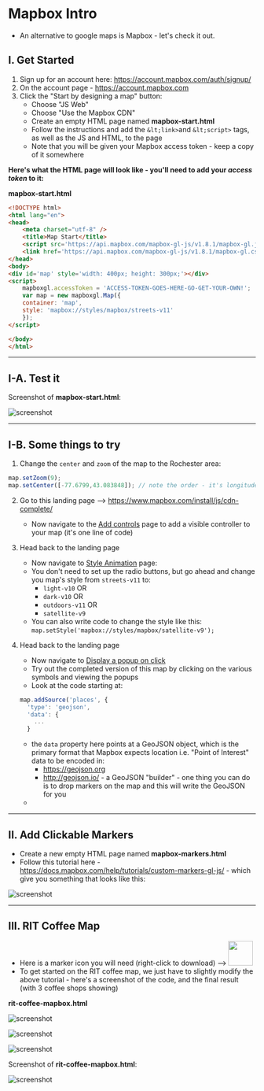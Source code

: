 # Mapbox Intro


- An alternative to google maps is Mapbox - let's check it out.


## I. Get Started

1. Sign up for an account here: https://account.mapbox.com/auth/signup/
2. On the account page - https://account.mapbox.com
3. Click the "Start by designing a map" button:
    - Choose "JS Web"
    - Choose "Use the Mapbox CDN"
    - Create an empty HTML page named **mapbox-start.html**
    - Follow the instructions and add the `&lt;link>`and `&lt;script>` tags, as well as the JS and HTML, to the page
    - Note that you will be given your Mapbox access token - keep a copy of it somewhere


**Here's what the HTML page will look like - you'll need to add your *access token* to it:**

**mapbox-start.html**

```html
<!DOCTYPE html>
<html lang="en">
<head>
	<meta charset="utf-8" />
	<title>Map Start</title>
	<script src='https://api.mapbox.com/mapbox-gl-js/v1.8.1/mapbox-gl.js'></script>
	<link href='https://api.mapbox.com/mapbox-gl-js/v1.8.1/mapbox-gl.css' rel='stylesheet' />
</head>
<body>
<div id='map' style='width: 400px; height: 300px;'></div>
<script>
	mapboxgl.accessToken = 'ACCESS-TOKEN-GOES-HERE-GO-GET-YOUR-OWN!';
	var map = new mapboxgl.Map({
	container: 'map',
	style: 'mapbox://styles/mapbox/streets-v11'
	});
</script>

</body>
</html>
```

<hr>

## I-A. Test it

Screenshot of **mapbox-start.html**:

![screenshot](./_images/_map-images/maps-1.jpg)


<hr>

## I-B. Some things to try

1) Change the `center` and `zoom` of the map to the Rochester area:

```js
map.setZoom(9);
map.setCenter([-77.6799,43.083848]); // note the order - it's longitude,latitude - which is opposite of Google Maps
```

2) Go to this landing page --> https://www.mapbox.com/install/js/cdn-complete/
    - Now navigate to the [Add controls](https://docs.mapbox.com/mapbox-gl-js/example/navigation/) page to add a visible controller to your map (it's one line of code)

3) Head back to the landing page
    - Now navigate to [Style Animation](https://docs.mapbox.com/mapbox-gl-js/example/setstyle/) page:
    - You don't need to set up the radio buttons, but go ahead and change you map's style from  `streets-v11` to: 
      - `light-v10` OR
      - `dark-v10` OR
      - `outdoors-v11` OR
      - `satellite-v9`
    - You can also write code to change the style like this: `map.setStyle('mapbox://styles/mapbox/satellite-v9');`

4) Head back to the landing page
    - Now navigate to [Display a popup on click](https://docs.mapbox.com/mapbox-gl-js/example/popup-on-click/)
    - Try out the completed version of this map by clicking on the various symbols and viewing the popups
    - Look at the code starting at:
    
    ```js
    map.addSource('places', {
      'type': 'geojson',
      'data': {
        ...
      }
    ```
    
    - the `data` property here points at a GeoJSON object, which is the primary format that Mapbox expects location i.e. "Point of Interest" data to be encoded in:
      - https://geojson.org
      - http://geojson.io/ - a GeoJSON "builder" - one thing you can do is to drop markers on the map and this will write the GeoJSON for you 
    - 
    
<hr>

## II. Add Clickable Markers

- Create a new empty HTML page named **mapbox-markers.html**
- Follow this tutorial here - https://docs.mapbox.com/help/tutorials/custom-markers-gl-js/ - which give you something that looks like this:

![screenshot](./_images/mapbox-2.png)

<hr>

## III. RIT Coffee Map

- Here is a marker icon you will need (right-click to download) --> <img src="_images/coffee-icon.png" height="50" width="50" >
- To get started on the RIT coffee map, we just have to slightly modify the above tutorial - here's a screenshot of the code, and the final result (with 3 coffee shops showing)

**rit-coffee-mapbox.html**

![screenshot](./_images/mapbox-3.png)

![screenshot](./_images/mapbox-4.png)

![screenshot](./_images/mapbox-5.png)

Screenshot of **rit-coffee-mapbox.html**:

![screenshot](./_images/mapbox-6.png)






